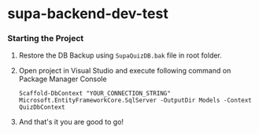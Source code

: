 # supa-backend-dev-test

### Starting the Project

1. Restore the DB Backup using `SupaQuizDB.bak` file in root folder.
2. Open project in Visual Studio and execute following command on Package Manager Console

   `Scaffold-DbContext "YOUR_CONNECTION_STRING" Microsoft.EntityFrameworkCore.SqlServer -OutputDir Models -Context QuizDbContext`
3. And that's it you are good to go!
   
